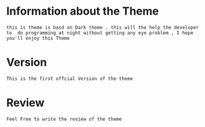 
# Information about the Theme 
    this is theme is basd on Dark theme . this will the help the developer to  do programming at night without getting any eye problem , I hope you'll enjoy this Theme 

# Version 
    This is the first offcial Version of the theme 
# Review 
    Feel Free to write the review of the theme